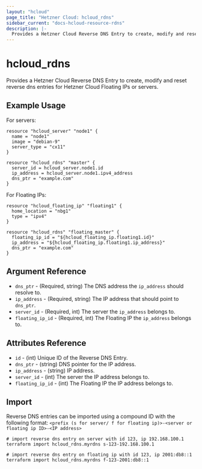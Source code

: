 ```yaml
---
layout: "hcloud"
page_title: "Hetzner Cloud: hcloud_rdns"
sidebar_current: "docs-hcloud-resource-rdns"
description: |-
  Provides a Hetzner Cloud Reverse DNS Entry to create, modify and reset reverse dns entries for Hetzner Cloud Floating IPs or servers.
---
```


# hcloud_rdns

Provides a Hetzner Cloud Reverse DNS Entry to create, modify and reset reverse dns entries for Hetzner Cloud Floating IPs or servers.

## Example Usage

For servers:

```hcl
resource "hcloud_server" "node1" {
  name = "node1"
  image = "debian-9"
  server_type = "cx11"
}

resource "hcloud_rdns" "master" {
  server_id = hcloud_server.node1.id
  ip_address = hcloud_server.node1.ipv4_address
  dns_ptr = "example.com"
}
```

For Floating IPs:

```hcl
resource "hcloud_floating_ip" "floating1" {
  home_location = "nbg1"
  type = "ipv4"
}

resource "hcloud_rdns" "floating_master" {
  floating_ip_id = "${hcloud_floating_ip.floating1.id}"
  ip_address = "${hcloud_floating_ip.floating1.ip_address}"
  dns_ptr = "example.com"
}
```
## Argument Reference

- `dns_ptr` - (Required, string) The DNS address the `ip_address` should resolve to.
- `ip_address` - (Required, string) The IP address that should point to `dns_ptr`.
- `server_id` - (Required, int) The server the `ip_address` belongs to.
- `floating_ip_id` - (Required, int) The Floating IP the `ip_address` belongs to.

## Attributes Reference

- `id` - (int) Unique ID of the Reverse DNS Entry.
- `dns_ptr` - (string) DNS pointer for the IP address.
- `ip_address` - (string) IP address.
- `server_id` - (int) The server the IP address belongs to.
- `floating_ip_id` - (int) The Floating IP the IP address belongs to.

## Import

Reverse DNS entries can be imported using a compound ID with the following format:
`<prefix (s for server/ f for floating ip)>-<server or floating ip ID>-<IP address>`

```
# import reverse dns entry on server with id 123, ip 192.168.100.1
terraform import hcloud_rdns.myrdns s-123-192.168.100.1

# import reverse dns entry on floating ip with id 123, ip 2001:db8::1
terraform import hcloud_rdns.myrdns f-123-2001:db8::1
```
